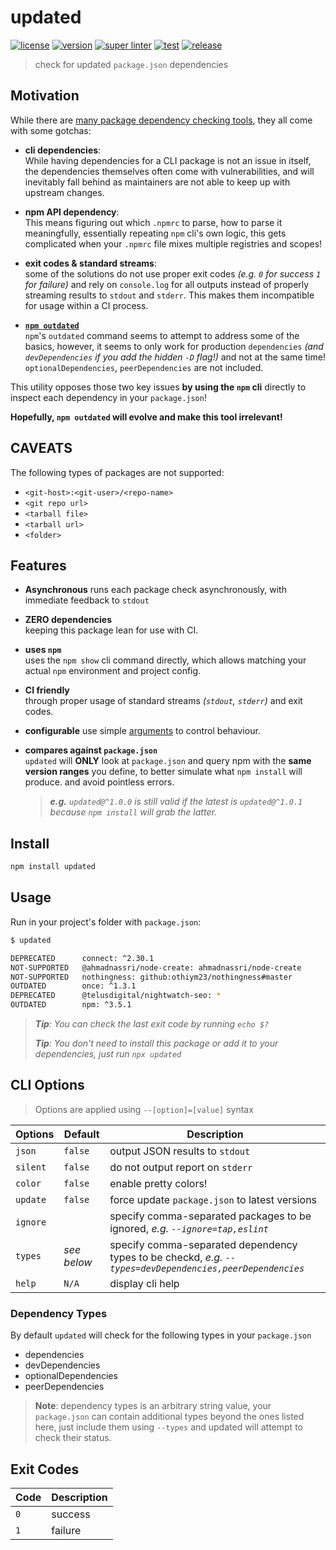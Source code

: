 # updated

[![license][license-image]][license-url]
[![version][npm-image]][npm-url]
[![super linter][super-linter-image]][super-linter-url]
[![test][test-image]][test-url]
[![release][release-image]][release-url]

[license-url]: LICENSE
[license-image]: https://img.shields.io/github/license/ahmadnassri/node-updated.svg?logo=circleci

[npm-url]: https://www.npmjs.com/package/updated
[npm-image]: https://img.shields.io/npm/v/updated.svg?logo=npm

[super-linter-url]: https://github.com/ahmadnassri/node-updated/actions?query=workflow%3Asuper-linter
[super-linter-image]: https://github.com/ahmadnassri/node-updated/workflows/super-linter/badge.svg

[test-url]: https://github.com/ahmadnassri/node-updated/actions?query=workflow%3Atest
[test-image]: https://github.com/ahmadnassri/node-updated/workflows/test/badge.svg

[release-url]: https://github.com/ahmadnassri/node-updated/actions?query=workflow%3Arelease
[release-image]: https://github.com/ahmadnassri/node-updated/workflows/release/badge.svg

> check for updated `package.json` dependencies

## Motivation

While there are [many package dependency checking tools][1], they all come with some gotchas:

- **cli dependencies**:  
  While having dependencies for a CLI package is not an issue in itself, the dependencies themselves often come with vulnerabilities, and will inevitably fall behind as maintainers are not able to keep up with upstream changes.

- **npm API dependency**:  
  This means figuring out which `.npmrc` to parse, how to parse it meaningfully, essentially repeating `npm` cli's own logic, this gets complicated when your `.npmrc` file mixes multiple registries and scopes!

- **exit codes & standard streams**:  
  some of the solutions do not use proper exit codes _(e.g. `0` for success `1` for failure)_ and rely on `console.log` for all outputs instead of properly streaming results to `stdout` and `stderr`. This makes them incompatible for usage within a CI process.

- **[`npm outdated`][2]**  
  `npm`'s `outdated` command seems to attempt to address some of the basics, however, it seems to only work for production `dependencies` _(and `devDependencies` if you add the hidden `-D` flag!)_ and not at the same time! 
  `optionalDependencies`, `peerDependencies` are not included.

This utility opposes those two key issues **by using the `npm` cli** directly to inspect each dependency in your `package.json`!

**Hopefully, `npm outdated` will evolve and make this tool irrelevant!**

## CAVEATS

The following types of packages are not supported:

- `<git-host>:<git-user>/<repo-name>`
- `<git repo url>`
- `<tarball file>`
- `<tarball url>`
- `<folder>`

## Features

- **Asynchronous**
  runs each package check asynchronously, with immediate feedback to `stdout`

- **ZERO dependencies**  
  keeping this package lean for use with CI.

- **uses `npm`**  
  uses the `npm show` cli command directly, which allows matching your actual `npm` environment and project config.

- **CI friendly**  
  through proper usage of standard streams _(`stdout`, `stderr`)_ and exit codes.

- **configurable**
  use simple [arguments](#options) to control behaviour.

- **compares against `package.json`**  
  `updated` will **ONLY** look at `package.json` and query npm with the **same version ranges** you define, to better simulate what `npm install` will produce. and avoid pointless errors.  
  > _**e.g.** `updated@^1.0.0` is still valid if the latest is `updated@^1.0.1` because `npm install` will grab the latter._

## Install

```bash
npm install updated
```

## Usage

Run in your project's folder with `package.json`:

```bash
$ updated

DEPRECATED      connect: ^2.30.1                                        ^2.30.1 → 3.7.0
NOT-SUPPORTED   @ahmadnassri/node-create: ahmadnassri/node-create
NOT-SUPPORTED   nothingness: github:othiym23/nothingness#master
OUTDATED        once: ^1.3.1                                            ^1.3.1 → 1.4.0
DEPRECATED      @telusdigital/nightwatch-seo: *                         * → 1.2.2
OUTDATED        npm: ^3.5.1                                             ^3.5.1 → 6.14.7
```

> _**Tip**: You can check the last exit code by running `echo $?`_  
>
> _**Tip**: You don't need to install this package or add it to your dependencies, just run `npx updated`_

## CLI Options

> Options are applied using `--[option]=[value]` syntax

| Options  | Default     | Description                                                                                              |
| -------- | ----------- | -------------------------------------------------------------------------------------------------------- |
| `json`   | `false`     | output JSON results to `stdout`                                                                          |
| `silent` | `false`     | do not output report on `stderr`                                                                         |
| `color`  | `false`     | enable pretty colors!                                                                                    |
| `update` | `false`     | force update `package.json` to latest versions                                                           |
| `ignore` | ` `         | specify comma-separated packages to be ignored, _e.g. `--ignore=tap,eslint`_                             |
| `types`  | _see below_ | specify comma-separated dependency types to be checkd, _e.g. `--types=devDependencies,peerDependencies`_ |
| `help`   | `N/A`       | display cli help                                                                                         |

### Dependency Types

By default `updated` will check for the following types in your `package.json`

- dependencies
- devDependencies
- optionalDependencies
- peerDependencies

> **Note**: dependency types is an arbitrary string value, your `package.json` can contain additional types beyond the ones listed here, just include them using `--types` and updated will attempt to check their status.

## Exit Codes

| Code | Description |
| ---- | ----------- |
| `0`  | success     |
| `1`  | failure     |

[1]: https://www.npmjs.com/search?q=check%20updates

[2]: https://docs.npmjs.com/cli/outdated
